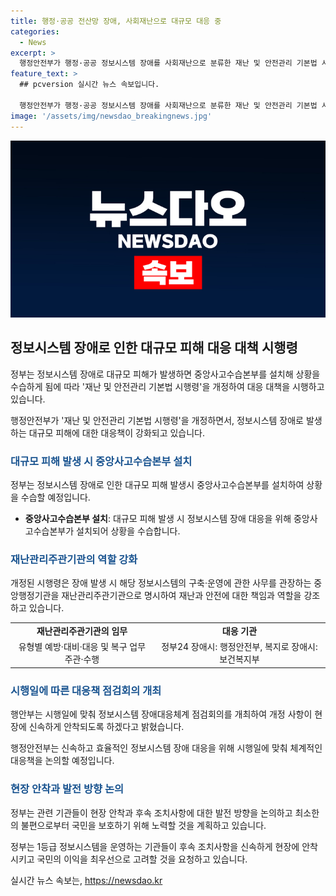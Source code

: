 ```yaml
---
title: 행정·공공 전산망 장애, 사회재난으로 대규모 대응 중
categories:
  - News
excerpt: >
  행정안전부가 행정·공공 정보시스템 장애를 사회재난으로 분류한 재난 및 안전관리 기본법 시행령 개정안을 17일부터 발표했다. 이에 대규모 피해가 발생할 경우 중앙사고수습본부 설치와 체계적인 대응을 위한 개정으로, 지난 1월 발표한 디지털행정서비스 국민신뢰 제고 대책 후속 조치의 일환이다. 중앙행정기관이 재난관리주관기관으로 명시되어 있으며, 대응체계 점검회의를 개최하여 현장에 신속한 안착을 모색 중이다.
feature_text: >
  ## pcversion 실시간 뉴스 속보입니다.

  행정안전부가 행정·공공 정보시스템 장애를 사회재난으로 분류한 재난 및 안전관리 기본법 시행령 개정안을 17일부터 발표했다. 이에 대규모 피해가 발생할 경우 중앙사고수습본부 설치와 체계적인 대응을 위한 개정으로, 지난 1월 발표한 디지털행정서비스 국민신뢰 제고 대책 후속 조치의 일환이다. 중앙행정기관이 재난관리주관기관으로 명시되어 있으며, 대응체계 점검회의를 개최하여 현장에 신속한 안착을 모색 중이다.
image: '/assets/img/newsdao_breakingnews.jpg'
---
```


<p><img src="/assets/img/newsdao_breakingnews.jpg" alt="pcversion 속보" /></p>

<h2 data-ke-size="size26">정보시스템 장애로 인한 대규모 피해 대응 대책 시행령</h2>

<p>정부는 정보시스템 장애로 대규모 피해가 발생하면 중앙사고수습본부를 설치해 상황을 수습하게 됨에 따라 '재난 및 안전관리 기본법 시행령'을 개정하여 대응 대책을 시행하고 있습니다.</p>

<p data-ke-size="size16">행정안전부가 '재난 및 안전관리 기본법 시행령'을 개정하면서, 정보시스템 장애로 발생하는 대규모 피해에 대한 대응책이 강화되고 있습니다.</p>

<h3><b><span style="color: #1a5490;">대규모 피해 발생 시 중앙사고수습본부 설치</span></b></h3>

<p>정부는 정보시스템 장애로 인한 대규모 피해 발생시 중앙사고수습본부를 설치하여 상황을 수습할 예정입니다.</p>

<ul>
  <li><b>중앙사고수습본부 설치</b>: 대규모 피해 발생 시 정보시스템 장애 대응을 위해 중앙사고수습본부가 설치되어 상황을 수습합니다.</li>
</ul>

<h3><b><span style="color: #1a5490;">재난관리주관기관의 역할 강화</span></b></h3>

<p>개정된 시행령은 장애 발생 시 해당 정보시스템의 구축·운영에 관한 사무를 관장하는 중앙행정기관을 재난관리주관기관으로 명시하여 재난과 안전에 대한 책임과 역할을 강조하고 있습니다.</p>

<table>
  <tr>
    <td style="text-align: center; height: 17px;"><b>재난관리주관기관의 임무</b></td>
    <td style="text-align: center; height: 17px;"><b>대응 기관</b></td>
  </tr>
  <tr>
    <td style="text-align: center; height: 17px;">유형별 예방·대비·대응 및 복구 업무 주관·수행</td>
    <td style="text-align: center; height: 17px;">정부24 장애시: 행정안전부, 복지로 장애시: 보건복지부</td>
  </tr>
</table>

<h3><b><span style="color: #1a5490;">시행일에 따른 대응책 점검회의 개최</span></b></h3>

<p>행안부는 시행일에 맞춰 정보시스템 장애대응체계 점검회의를 개최하여 개정 사항이 현장에 신속하게 안착되도록 하겠다고 밝혔습니다.</p>

<p data-ke-size="size16">행정안전부는 신속하고 효율적인 정보시스템 장애 대응을 위해 시행일에 맞춰 체계적인 대응책을 논의할 예정입니다.</p>

<h3><b><span style="color: #1a5490;">현장 안착과 발전 방향 논의</span></b></h3>

<p>정부는 관련 기관들이 현장 안착과 후속 조치사항에 대한 발전 방향을 논의하고 최소한의 불편으로부터 국민을 보호하기 위해 노력할 것을 계획하고 있습니다.</p>

<p data-ke-size="size16">정부는 1등급 정보시스템을 운영하는 기관들이 후속 조치사항을 신속하게 현장에 안착시키고 국민의 이익을 최우선으로 고려할 것을 요청하고 있습니다.</p>
실시간 뉴스 속보는, <a href="https://newsdao.kr" rel="dofollow">https://newsdao.kr</a>


